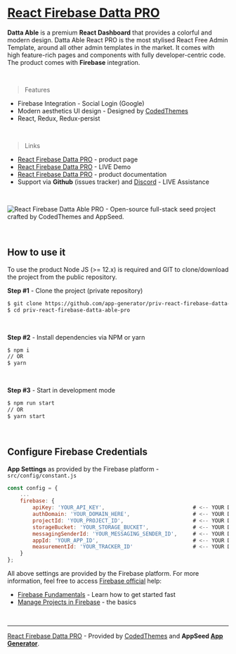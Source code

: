 # [React Firebase Datta PRO](https://appseed.us/product/react-firebase-datta-able-pro)

**Datta Able** is a premium **React Dashboard** that provides a colorful and modern design. Datta Able React PRO is the most stylised React Free Admin Template, around all other admin templates in the market. It comes with high feature-rich pages and components with fully developer-centric code. 
The product comes with **Firebase** integration.

<br />

> Features

- Firebase Integration - Social Login (Google)
- Modern aesthetics UI design - Designed by [CodedThemes](https://codedthemes.com/)
- React, Redux, Redux-persist

<br />

> Links

- [React Firebase Datta PRO](https://appseed.us/product/react-firebase-datta-able-pro) - product page
- [React Firebase Datta PRO](https://react-firebase-datta-able-pro.appseed-srv1.com/) - LIVE Demo
- [React Firebase Datta PRO](https://docs.appseed.us/products/react/firebase-datta-able-pro) - product documentation
- Support via **Github** (issues tracker) and [Discord](https://appseed.us/support) - LIVE Assistance 

<br >

![React Firebase Datta Able PRO - Open-source full-stack seed project crafted by CodedThemes and AppSeed.](https://user-images.githubusercontent.com/51070104/129069303-d2a9505f-0b1b-4b16-b41a-e4c08c27ad33.png)

<br />

## How to use it

To use the product Node JS (>= 12.x) is required and GIT to clone/download the project from the public repository.

**Step #1** - Clone the project (private repository)

```bash
$ git clone https://github.com/app-generator/priv-react-firebase-datta-able-pro.git
$ cd priv-react-firebase-datta-able-pro
```

<br >

**Step #2** - Install dependencies via NPM or yarn

```bash
$ npm i
// OR
$ yarn
```

<br />

**Step #3** - Start in development mode

```bash
$ npm run start 
// OR
$ yarn start
```

<br />

## Configure Firebase Credentials

**App Settings** as provided by the Firebase platform - `src/config/constant.js` 

```javascript
const config = {
    ...
    firebase: {                                               
        apiKey: 'YOUR_API_KEY',                            # <-- YOUR DATA HERE
        authDomain: 'YOUR_DOMAIN_HERE',                    # <-- YOUR DATA HERE 
        projectId: 'YOUR_PROJECT_ID',                      # <-- YOUR DATA HERE
        storageBucket: 'YOUR_STORAGE_BUCKET',              # <-- YOUR DATA HERE
        messagingSenderId: 'YOUR_MESSAGING_SENDER_ID',     # <-- YOUR DATA HERE
        appId: 'YOUR_APP_ID',                              # <-- YOUR DATA HERE
        measurementId: 'YOUR_TRACKER_ID'                   # <-- YOUR DATA HERE
    }
};
```

All above settings are provided by the Firebase platform. For more information, feel free to access [Firebase official](https://firebase.google.com/docs) help:

- [Firebase Fundamentals](https://firebase.google.com/docs/guides) - Learn how to get started fast 
- [Manage Projects in Firebase](https://firebase.google.com/docs/projects/learn-more) - the basics

<br />

---
[React Firebase Datta PRO](https://appseed.us/product/react-firebase-datta-pro) - Provided by [CodedThemes](https://codedthemes.com/) and **AppSeed [App Generator](https://appseed.us/app-generator)**.
